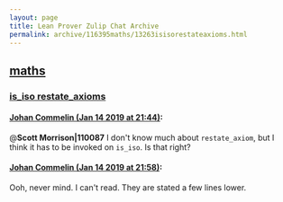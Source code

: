 ```yaml
---
layout: page
title: Lean Prover Zulip Chat Archive 
permalink: archive/116395maths/13263isisorestateaxioms.html
---
```


## [maths](index.html)
### [is_iso restate_axioms](13263isisorestateaxioms.html)

#### [Johan Commelin (Jan 14 2019 at 21:44)](https://leanprover.zulipchat.com/#narrow/stream/116395-maths/topic/is_iso%20restate_axioms/near/155115408):
@**Scott Morrison|110087** I don't know much about `restate_axiom`, but I think it has to be invoked on `is_iso`. Is that right?

#### [Johan Commelin (Jan 14 2019 at 21:58)](https://leanprover.zulipchat.com/#narrow/stream/116395-maths/topic/is_iso%20restate_axioms/near/155117614):
Ooh, never mind. I can't read. They are stated a few lines lower.

